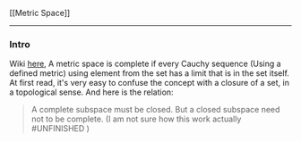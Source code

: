 [[Metric Space]]

---
### **Intro**
Wiki [here](https://en.wikipedia.org/wiki/Cauchy_sequence), A metric space is complete if every Cauchy sequence (Using a defined metric) using element from the set has a limit that is in the set itself.  At first read, it's very easy to confuse the concept with a closure of a set, in a topological sense. And here is the relation: 
> A complete subspace must be closed. But a closed subspace need not to be complete. (I am not sure how this work actually #UNFINISHED )



